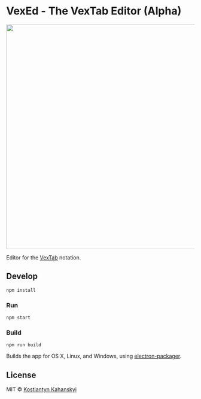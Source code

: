 # VexEd - The VexTab Editor (Alpha)

<img src="https://raw.github.com/kostia/VexEd/master/screenshot.png" width="600px">

Editor for the [VexTab](http://www.vexflow.com/vextab) notation.

## Develop

```
npm install
```

### Run

```
npm start
```

### Build

```
npm run build
```

Builds the app for OS X, Linux, and Windows, using [electron-packager](https://github.com/maxogden/electron-packager).


## License

MIT © [Kostiantyn Kahanskyi](https://github.com/kostia/VexEd)
